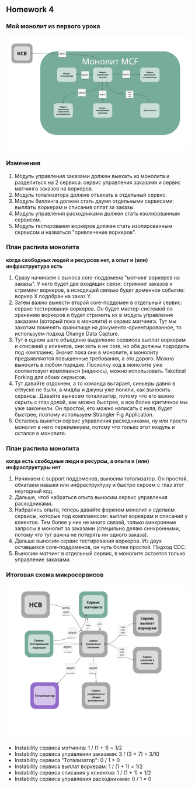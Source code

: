 ## Homework 4

### Мой монолит из первого урока
![First Homework monolith](first_homework_monolith.jpg)

### Изменения
1. Модуль управления заказами должен выехать из монолита и разделиться на 2 сервиса: сервис управления заказами и сервис матчинга заказов на воркеров.
2. Модуль тотализатора должне отъехать в отдельный сервис.
3. Модуль биллинга должен стать двумя отдельными сервисами: выплаты воркерам и списания оплат за заказы.
4. Модуль управления расходниками должен стать изолированным сервисом.
5. Модуль тестирования воркеров должен стать изолированным сервисом и назваться "привлечение воркеров".

### План распила монолита
**когда свободных людей и ресурсов нет, а опыт и (или) инфраструктура есть**
1. Сразу начинаем с выноса core-поддомена "мэтчинг воркеров на заказы". У него будет две входящих связи: стриминг заказов и стриминг воркеров, а исходящей связью будет доменное событие: воркер X подобран на заказ Y.
2. Затем важно вынести второй core-поддомен в отдельный сервис: сервис тестирования воркеров. Он будет мастер-системой по хранению воркеров и будет стримить их в модуль управления заказами (который пока в монолите) и сервис матчинга. Тут мы захотим поменять хранилище на документо-ориентированное, то используем подход Change Data Capture.
3. Тут в одном шаге объединю выделение сервисов выплат воркерам и списаний у клиентов, они хоть и не core, но оба должны подходить под комплаенс. Значит пока они в монолите, к монолиту предъявляются повышенные требования, а это дорого. Можно выносить в любом порядке. Посколку код в монолите уже соответсвует комплаенся (надеюсь), можно использовать Takctical Forking для обоих сервисов.
4. Тут давайте отдохнем, а то команда выгарает, синьеры давно в отпуске не были, а мидлы и джуны уже поняли, как выносить сервисы. Давайте вынесем тотализатор, потому что его важно скрыть с глаз долой, как можно быстрее, а все более критичное мы уже закончили. Он простой, его можно написать с нуля, будет быстрее, поэтому используем Strangler Fig Application.
5. Осталось вынетси сервис управления расходниками, ну или просто монолит в него переименуем, потому что только этот модуль и остался в монолите.

### План распила монолита
**когда есть свободные люди и ресурсы, а опыта и (или) инфраструктуры нет**
1. Начинаем с support поддоменов, выносим тотализатор. Он простой, обкатаем навыки или инфраструктуру и быстро скроем с глаз этот неугодный код.
2. Дальше, чтоб набраться опыта выносим сервис управления расходниками.
3. Набрались опыта, теперь давайте форкнем монолит и сделаем сервисы, которые под комплаенсом: выплат воркерам и списаний у клиентов. Тем более у них не много связей, только синхронные запросы в монолит за заказами (специльно делаю синхронными, потому что тут важна не потерять ни одного заказа).
4. Дальше выносим сервис тестирования воркеров. Из двух оставшихся core-поддоменов, он чуть более простой. Подход CDC.
5. Выносим матчинг в отдельный сервис, в монолите остается только управление заказами.

### Итоговая схема микросервисов
![Final microservices](final_microservices.jpg)
- Instability сервиса мэтчинга: 1 / (1 + 1) = 1/2
- Instability сервиса управления заказами: 3 / (3 + 7) = 3/10 
- Instability сервиса "Тотализатор": 0 / 1 = 0
- Instability сервиса выплат воркерам: 1 / (1 + 1) = 1/2
- Instability сервиса списания у клиентов: 1 / (1 + 1) = 1/2
- Instability сервиса управления расходниками: 0 / 1 = 0

